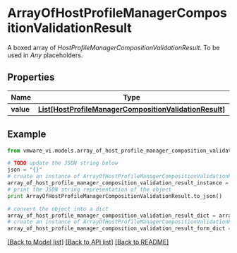 # ArrayOfHostProfileManagerCompositionValidationResult

A boxed array of *HostProfileManagerCompositionValidationResult*. To be used in *Any* placeholders. 

## Properties
Name | Type | Description | Notes
------------ | ------------- | ------------- | -------------
**value** | [**List[HostProfileManagerCompositionValidationResult]**](HostProfileManagerCompositionValidationResult.md) |  | 

## Example

```python
from vmware_vi.models.array_of_host_profile_manager_composition_validation_result import ArrayOfHostProfileManagerCompositionValidationResult

# TODO update the JSON string below
json = "{}"
# create an instance of ArrayOfHostProfileManagerCompositionValidationResult from a JSON string
array_of_host_profile_manager_composition_validation_result_instance = ArrayOfHostProfileManagerCompositionValidationResult.from_json(json)
# print the JSON string representation of the object
print ArrayOfHostProfileManagerCompositionValidationResult.to_json()

# convert the object into a dict
array_of_host_profile_manager_composition_validation_result_dict = array_of_host_profile_manager_composition_validation_result_instance.to_dict()
# create an instance of ArrayOfHostProfileManagerCompositionValidationResult from a dict
array_of_host_profile_manager_composition_validation_result_form_dict = array_of_host_profile_manager_composition_validation_result.from_dict(array_of_host_profile_manager_composition_validation_result_dict)
```
[[Back to Model list]](../README.md#documentation-for-models) [[Back to API list]](../README.md#documentation-for-api-endpoints) [[Back to README]](../README.md)


